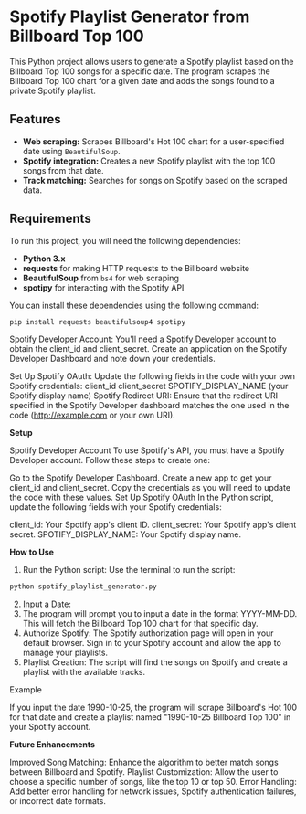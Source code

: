 # Spotify Playlist Generator from Billboard Top 100

This Python project allows users to generate a Spotify playlist based on the Billboard Top 100 songs for a specific date. The program scrapes the Billboard Top 100 chart for a given date and adds the songs found to a private Spotify playlist.

## Features

- **Web scraping:** Scrapes Billboard's Hot 100 chart for a user-specified date using `BeautifulSoup`.
- **Spotify integration:** Creates a new Spotify playlist with the top 100 songs from that date.
- **Track matching:** Searches for songs on Spotify based on the scraped data.

## Requirements

To run this project, you will need the following dependencies:

- **Python 3.x**
- **requests** for making HTTP requests to the Billboard website
- **BeautifulSoup** from `bs4` for web scraping
- **spotipy** for interacting with the Spotify API

You can install these dependencies using the following command:

```bash
pip install requests beautifulsoup4 spotipy
```

Spotify Developer Account:
You'll need a Spotify Developer account to obtain the client_id and client_secret. 
Create an application on the Spotify Developer Dashboard and note down your credentials.

Set Up Spotify OAuth:
Update the following fields in the code with your own Spotify credentials:
client_id
client_secret
SPOTIFY_DISPLAY_NAME (your Spotify display name)
Spotify Redirect URI:
Ensure that the redirect URI specified in the Spotify Developer dashboard matches the one used in the code (http://example.com or your own URI).

**Setup**

Spotify Developer Account
To use Spotify's API, you must have a Spotify Developer account. Follow these steps to create one:

Go to the Spotify Developer Dashboard.
Create a new app to get your client_id and client_secret.
Copy the credentials as you will need to update the code with these values.
Set Up Spotify OAuth
In the Python script, update the following fields with your Spotify credentials:

client_id: Your Spotify app's client ID.
client_secret: Your Spotify app's client secret.
SPOTIFY_DISPLAY_NAME: Your Spotify display name.

**How to Use**

1. Run the Python script:
Use the terminal to run the script:

```bash
python spotify_playlist_generator.py
```
2. Input a Date:
3. The program will prompt you to input a date in the format YYYY-MM-DD. This will fetch the Billboard Top 100 chart for that specific day.
4. Authorize Spotify:
The Spotify authorization page will open in your default browser. Sign in to your Spotify account and allow the app to manage your playlists.
5. Playlist Creation:
The script will find the songs on Spotify and create a playlist with the available tracks.

Example

If you input the date 1990-10-25, the program will scrape Billboard's Hot 100 for that date and create a playlist named "1990-10-25 Billboard Top 100" in your Spotify account.


**Future Enhancements**

Improved Song Matching: Enhance the algorithm to better match songs between Billboard and Spotify.
Playlist Customization: Allow the user to choose a specific number of songs, like the top 10 or top 50.
Error Handling: Add better error handling for network issues, Spotify authentication failures, or incorrect date formats.


